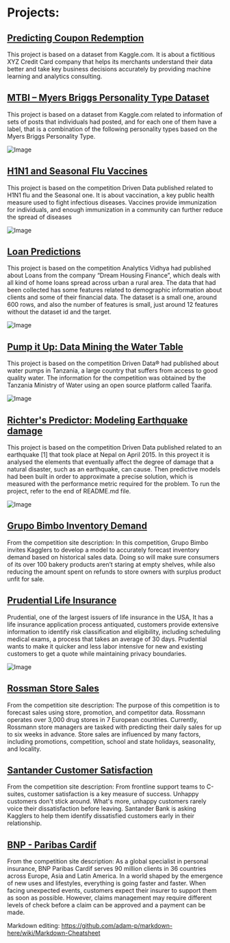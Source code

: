 # Projects:

## [Predicting Coupon Redemption](https://www.kaggle.com/vasudeva009/predicting-coupon-redemption)

This project is based on a dataset from Kaggle.com. It is about a fictitious XYZ Credit Card company that helps its merchants understand their data better and take key business decisions accurately by providing machine learning and analytics consulting.


## [MTBI – Myers Briggs Personality Type Dataset](https://www.kaggle.com/datasnaek/mbti-type)

This project is based on a dataset from Kaggle.com related to information of sets of posts that individuals had posted, and for each one of them have a label, that is a combination of the following personality types based on the Myers Briggs Personality Type.

![Image](/images/imageedit_1_5303011249.png)

## [H1N1 and Seasonal Flu Vaccines](https://github.com/ofigue/H1N1_SeasonalFlu)

This project is based on the competition Driven Data published related to H1N1 flu and the Seasonal one. It is about vaccination, a key public health measure used to fight infectious diseases. Vaccines provide immunization for individuals, and enough immunization in a community can further reduce the spread of diseases 

![Image](/images/160574492315400090.png)

## [Loan Predictions](https://github.com/ofigue/Loan_Predictions)

This project is based on the competition Analytics Vidhya had published about Loans from the company “Dream Housing Finance”, which deals with all kind of home loans spread across urban a rural area. The data that had been collected has some features related to demographic information about clients and some of their financial data. The dataset is a small one, around 600 rows, and also the number of features is small, just around 12 features without the dataset id and the target.

![Image](/images/imageedit_8_2081338842.jpg)

## [Pump it Up: Data Mining the Water Table](https://github.com/ofigue/Tazmania_WaterPump)

This project is based on the competition Driven Data® had published about water pumps in Tanzania, a large country that suffers from access to good quality water. The information for the competition was obtained by the Tanzania Ministry of Water using an open source platform called Taarifa.

![Image](/images/imageedit_10_8374872721.jpg)

## [Richter's Predictor: Modeling Earthquake damage](https://github.com/ofigue/RichterPrediction)

This project is based on the competition Driven Data published related to an earthquake [1] that took place at Nepal on April 2015. In this proyect it is analysed the elements that eventually affect the degree of damage that a natural disaster, such as an earthquake, can cause. Then predictive models had been built in order to approximate a precise solution, which is measured with the performance metric required for the problem. To run the project, refer to the end of README.md file.

![Image](/images/imageedit_12_7399207807.jpg)

## [Grupo Bimbo Inventory Demand](https://github.com/ofigue/GrupoBimboInventoryDemand)

From the competition site description: In this competition, Grupo Bimbo invites Kagglers to develop a model to accurately forecast inventory demand based on historical sales data. Doing so will make sure consumers of its over 100 bakery products aren’t staring at empty shelves, while also reducing the amount spent on refunds to store owners with surplus product unfit for sale.

## [Prudential Life Insurance](https://github.com/ofigue/PrudentialLifeInsurance)

Prudential, one of the largest issuers of life insurance in the USA, It has a life insurance application process antiquated, customers provide extensive information to identify risk classification and eligibility, including scheduling medical exams, a process that takes an average of 30 days. Prudential wants to make it quicker and less labor intensive for new and existing customers to get a quote while maintaining privacy boundaries.

![Image](/images/imageedit_4_2603267341.jpg)

## [Rossman Store Sales](https://github.com/ofigue/RossmanStoreSales)

From the competition site description: The purpose of this competition is to forecast sales using store, promotion, and competitor data. Rossmann operates over 3,000 drug stores in 7 European countries. Currently, Rossmann store managers are tasked with predicting their daily sales for up to six weeks in advance. Store sales are influenced by many factors, including promotions, competition, school and state holidays, seasonality, and locality.

## [Santander Customer Satisfaction](https://github.com/ofigue/Santander_Cust_Satisfaction)

From the competition site description: From frontline support teams to C-suites, customer satisfaction is a key measure of success. Unhappy customers don't stick around. What's more, unhappy customers rarely voice their dissatisfaction before leaving. Santander Bank is asking Kagglers to help them identify dissatisfied customers early in their relationship.

## [BNP - Paribas Cardif ](https://github.com/ofigue/BNP-ParibasCardif)

From the competition site description: As a global specialist in personal insurance, BNP Paribas Cardif serves 90 million clients in 36 countries across Europe, Asia and Latin America. In a world shaped by the emergence of new uses and lifestyles, everything is going faster and faster. When facing unexpected events, customers expect their insurer to support them as soon as possible. However, claims management may require different levels of check before a claim can be approved and a payment can be made.

Markdown editing: https://github.com/adam-p/markdown-here/wiki/Markdown-Cheatsheet
